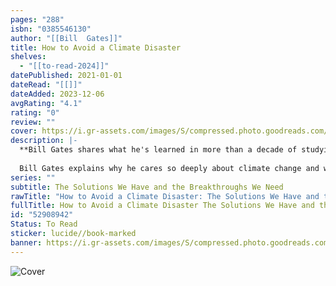 ```yaml
---
pages: "288"
isbn: "0385546130"
author: "[[Bill  Gates]]"
title: How to Avoid a Climate Disaster
shelves:
  - "[[to-read-2024]]"
datePublished: 2021-01-01
dateRead: "[[]]"
dateAdded: 2023-12-06
avgRating: "4.1"
rating: "0"
review: ""
cover: https://i.gr-assets.com/images/S/compressed.photo.goodreads.com/books/1603822695l/52908942._SX318_.jpg
description: |-
  **Bill Gates shares what he's learned in more than a decade of studying climate change and investing in innovations to address the problems, and sets out a vision for how the world can build the tools it needs to get to zero greenhouse gas emissions.**  
    
  Bill Gates explains why he cares so deeply about climate change and what makes him optimistic that the world can prevent the worst impacts of the climate crisis. Gates says, "we can work on a local, national, and global level to build the technologies, businesses, and industries to avoid the worst impacts of climate change." His interest in climate change is a natural outgrowth of the efforts by his foundation to reduce poverty and disease. Climate change, according to Gates, will have the biggest impact on the people who have done the least to cause it. As a technologist, he has seen first-hand how innovation can change the world. By investing in research, inventing new technologies, and by deploying them quickly at large scale, Gates believes climate change can be addressed in meaningful ways. According to Gates, "to prevent the worst effects of climate change, we have to get to net-zero emissions of greenhouse gases. This problem is urgent, and the debate is complex, but I believe we can come together to invent new carbon-zero technologies, deploy the ones we have, and ultimately avoid a climate catastrophe."
series: ""
subtitle: The Solutions We Have and the Breakthroughs We Need
rawTitle: "How to Avoid a Climate Disaster: The Solutions We Have and the Breakthroughs We Need"
fullTitle: How to Avoid a Climate Disaster The Solutions We Have and the Breakthroughs We Need
id: "52908942"
Status: To Read
sticker: lucide//book-marked
banner: https://i.gr-assets.com/images/S/compressed.photo.goodreads.com/books/1603822695l/52908942._SX318_.jpg
---
```

![Cover](https:&#x2F;&#x2F;i.gr-assets.com&#x2F;images&#x2F;S&#x2F;compressed.photo.goodreads.com&#x2F;books&#x2F;1603822695l&#x2F;52908942._SX318_.jpg)
